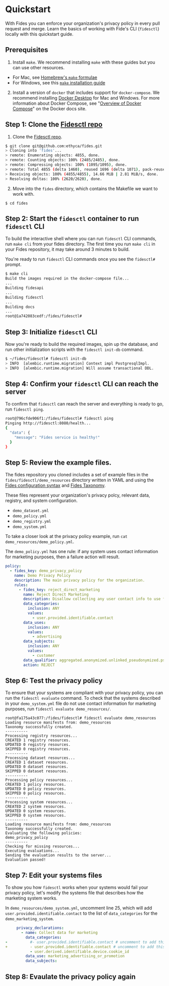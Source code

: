 # Quickstart 

With Fides you can enforce your organization's privacy policy in every pull request and merge. Learn the basics of working with Fide's CLI (`fidesctl`) locally with this quickstart guide.

## Prerequisites

1. Install `make`. We recommend installing `make` with these guides but you can use other resources.
  - For Mac, see [Homebrew's `make` formulae](https://formulae.brew.sh/formula/make)
  - For Windows, see this [`make` installation guide](http://gnuwin32.sourceforge.net/packages/make.htm)

2. Install a version of `docker` that includes support for `docker-compose`. We recommend installing [Docker Desktop](https://www.docker.com/products/docker-desktop) for Mac and Windows. For more information about Docker Compose, see "[Overview of Docker Compose](https://docs.docker.com/compose/)" on the Docker docs site.

## Step 1: Clone the [Fidesctl repo](https://github.com/ethyca/fides)

1. Clone the [Fidesctl repo](https://github.com/ethyca/fides).

```bash
$ git clone git@github.com:ethyca/fides.git                 
> Cloning into 'fides'...
> remote: Enumerating objects: 4855, done.
> remote: Counting objects: 100% (2485/2485), done.
> remote: Compressing objects: 100% (1095/1095), done.
> remote: Total 4855 (delta 1460), reused 1696 (delta 1071), pack-reused 2370
> Receiving objects: 100% (4855/4855), 14.66 MiB | 2.81 MiB/s, done.
> Resolving deltas: 100% (2620/2620), done.
```

2. Move into the `fides` directory, which contains the Makefile we want to work with.
```
$ cd fides
```

## Step 2: Start the `fidesctl` container to run `fidesctl` CLI

To build the interactive shell where you can run `fidesctl` CLI commands, run `make cli` from your fides directory. The first time you run `make cli` in your Fides repository, it may take around 3 minutes to build. 

You're ready to run `fidesctl` CLI commands once you see the `fidesctl#` prompt.

```bash
$ make cli
Build the images required in the docker-compose file...
...
Building fidesapi
...
Building fidesctl
...
Building docs
...
root@1a742083cedf:/fides/fidesctl#
```

## Step 3: Initialize `fidesctl` CLI

Now you're ready to build the required images, spin up the database, and run other initialization scripts with the `fidesctl init-db` command.

```bash
$ ~/fides/fidesctl# fidesctl init-db
> INFO  [alembic.runtime.migration] Context impl PostgresqlImpl.
> INFO  [alembic.runtime.migration] Will assume transactional DDL.
```

## Step 4: Confirm your `fidesctl` CLI can reach the server

To confirm that `fidesctl` can reach the server and everything is ready to go, run `fidesctl ping`.

```bash
root@796cfde906f1:/fides/fidesctl# fidesctl ping
Pinging http://fidesctl:8080/health...
{
  "data": {
    "message": "Fides service is healthy!"
  }
}
```

## Step 5: Review the example files.

The fides repository you cloned includes a set of example files in the `fides/fidesctl/demo_resources` directory written in YAML and using the [Fides configuration syntax](/language/syntax/) and [Fides Taxonomy](/tutorial/taxonomy/).

These files represent your organization's privacy polcy, relevant data, registry, and system configuration. 

- `demo_dataset.yml` 
- `demo_policy.yml`
- `demo_registry.yml`
- `demo_system.yml`

To take a closer look at the privacy policy example, run `cat demo_resources/demo_policy.yml`. 

The `demo_policy.yml` has one rule: if any system uses contact information for marketing purposes, then a failure action will result.

```yaml
policy:
  - fides_key: demo_privacy_policy
    name: Demo Privacy Policy
    description: The main privacy policy for the organization.
    rules:
      - fides_key: reject_direct_marketing
        name: Reject Direct Marketing
        description: Disallow collecting any user contact info to use for marketing.
        data_categories:
          inclusion: ANY
          values:
            - user.provided.identifiable.contact
        data_uses:
          inclusion: ANY
          values:
            - advertising
        data_subjects:
          inclusion: ANY
          values:
            - customer
        data_qualifier: aggregated.anonymized.unlinked_pseudonymized.pseudonymized.identified
        action: REJECT
```

## Step 6: Test the privacy policy

To ensure that your systems are compliant with your privacy policy, you can run the `fidesctl evaluate` command. To check that the systems described in your `demo_system.yml` file do not use contact information for marketing purposes, run `fidesctl evaluate demo_resources/`.

```
root@fa175a43c077:/fides/fidesctl# fidesctl evaluate demo_resources
Loading resource manifests from: demo_resources
Taxonomy successfully created.
----------
Processing registry resources...
CREATED 1 registry resources.
UPDATED 0 registry resources.
SKIPPED 0 registry resources.
----------
Processing dataset resources...
CREATED 1 dataset resources.
UPDATED 0 dataset resources.
SKIPPED 0 dataset resources.
----------
Processing policy resources...
CREATED 1 policy resources.
UPDATED 0 policy resources.
SKIPPED 0 policy resources.
----------
Processing system resources...
CREATED 2 system resources.
UPDATED 0 system resources.
SKIPPED 0 system resources.
----------
Loading resource manifests from: demo_resources
Taxonomy successfully created.
Evaluating the following policies:
demo_privacy_policy
----------
Checking for missing resources...
Executing evaluations...
Sending the evaluation results to the server...
Evaluation passed!

```

## Step 7: Edit your systems files

To show you how `fidesctl` works when your systems would fail your privacy policy, let's modify the systems file that describes how the marketing system works.

In `demo_resources/demo_system.yml`, uncomment line 25, which will add `user.provided.identifiable.contact` to the list of `data_categories` for the `demo_marketing_system`.

```yaml
     privacy_declarations:
       - name: Collect data for marketing
         data_categories:
-          #- user.provided.identifiable.contact # uncomment to add this category to the system
+          - user.provided.identifiable.contact # uncomment to add this category to the system
           - user.derived.identifiable.device.cookie_id
         data_use: marketing_advertising_or_promotion
         data_subjects:
```

## Step 8: Evaulate the privacy policy again



